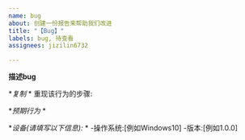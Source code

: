 ```yaml
---
name: bug
about: 创建一份报告来帮助我们改进
title: "【Bug】"
labels: bug, 待查看
assignees: jizilin6732

---
```


**描述bug**


**复制* *
重现该行为的步骤:


**预期行为* *


**设备(请填写以下信息):* *
-操作系统:[例如Windows10]
-版本:[例如1.0.0]
